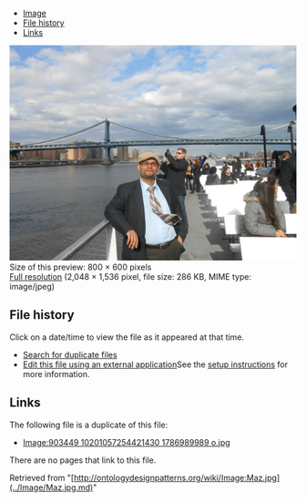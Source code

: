 * [Image](../Image/Maz.jpg.md#file)
* [File history](../Image/Maz.jpg.md#filehistory)
* [Links](../Image/Maz.jpg.md#filelinks)

[![Image:Maz.jpg](../images/thumb/f/f7/Maz.jpg/800px-Maz.jpg)](../images/f/f7/Maz.jpg)  
Size of this preview: 800 × 600 pixels  
[Full resolution](../images/f/f7/Maz.jpg)‎ (2,048 × 1,536 pixel, file size: 286 KB, MIME type: image/jpeg)

## File history

Click on a date/time to view the file as it appeared at that time.



  
* [Search for duplicate files](http://ontologydesignpatterns.org/wiki/Special:FileDuplicateSearch/Maz.jpg "Special:FileDuplicateSearch/Maz.jpg")
* [Edit this file using an external application](http://ontologydesignpatterns.org/wiki/index.php?title=Image:Maz.jpg&action=edit&externaledit=true&mode=file "Image:Maz.jpg")See the [setup instructions](http://www.mediawiki.org/wiki/Manual:External_editors "http://www.mediawiki.org/wiki/Manual:External_editors") for more information.

## Links



The following file is a duplicate of this file:


* [Image:903449 10201057254421430 1786989989 o.jpg](../Image/903449_10201057254421430_1786989989_o.jpg.md "Image:903449 10201057254421430 1786989989 o.jpg")


There are no pages that link to this file.




Retrieved from "[http://ontologydesignpatterns.org/wiki/Image:Maz.jpg](../Image/Maz.jpg.md)"